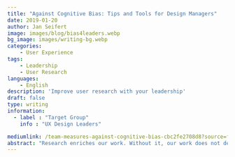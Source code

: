 ```yaml
---
title: "Against Cognitive Bias: Tips and Tools for Design Managers"
date: 2019-01-20
author: Jan Seifert
image: images/blog/bias4leaders.webp
bg_image: images/writing-bg.webp
categories:
    - User Experience
tags:
    - Leadership
    - User Research
languages:
    - English
description: 'Improve user research with your leadership'
draft: false
type: writing
information:
  - label : "Target Group"
    info : "UX Design Leaders"

mediumlink: /team-measures-against-cognitive-bias-cbc2fe2708d8?source=friends_link&sk=e1499fcc6867159442251d8c099fdc9d
abstract: "Research enriches our work. Without it, our work does not deserve the label \"user experience\". In research we must be aware of our cognitive biases. Anyone with a background in research knows about that. Our brains can play tricks on us. This is in reality not a fault. It is a consequence of the marvellous way our brain was constructed. Every perception is a blend of what is really there and what the brain expects. Hence, humans can fail to make rational decisions because our brains take mental shortcuts. Psychologists started doing research on this topic in the 1960s. They have labelled dozens of biases since then, and there are too many to counteract each of them individually. Too many to know them all by heart, even. What we can do is ..."
---
```


